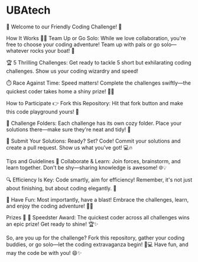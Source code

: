# UBAtech
🚀 Welcome to our Friendly Coding Challenge! 🌟

How It Works
👯‍♂️ Team Up or Go Solo: While we love collaboration, you're free to choose your coding adventure! Team up with pals or go solo—whatever rocks your boat! 🌊

🏆 5 Thrilling Challenges: Get ready to tackle 5 short but exhilarating coding challenges. Show us your coding wizardry and speed!

⏱️ Race Against Time: Speed matters! Complete the challenges swiftly—the quickest coder takes home a shiny prize! 🏅✨


How to Participate
👉 Fork this Repository: Hit that fork button and make this code playground yours! 🍴

📁 Challenge Folders: Each challenge has its own cozy folder. Place your solutions there—make sure they're neat and tidy! 🧹

🚀 Submit Your Solutions: Ready? Set? Code! Commit your solutions and create a pull request. Show us what you've got! 💻🔥


Tips and Guidelines
🤝 Collaborate & Learn: Join forces, brainstorm, and learn together. Don't be shy—sharing knowledge is awesome! 🌐💡

🔍 Efficiency Is Key: Code smartly, aim for efficiency! Remember, it's not just about finishing, but about coding elegantly. 💫

🤖 Have Fun: Most importantly, have a blast! Embrace the challenges, learn, and enjoy the coding adventure! 🎉🚀


Prizes 🎁
🥇 Speedster Award: The quickest coder across all challenges wins an epic prize! Get ready to shine! 🏆✨

So, are you up for the challenge? Fork this repository, gather your coding buddies, or go solo—let the coding extravaganza begin! 🌟💻 Have fun, and may the code be with you! 😄✨
